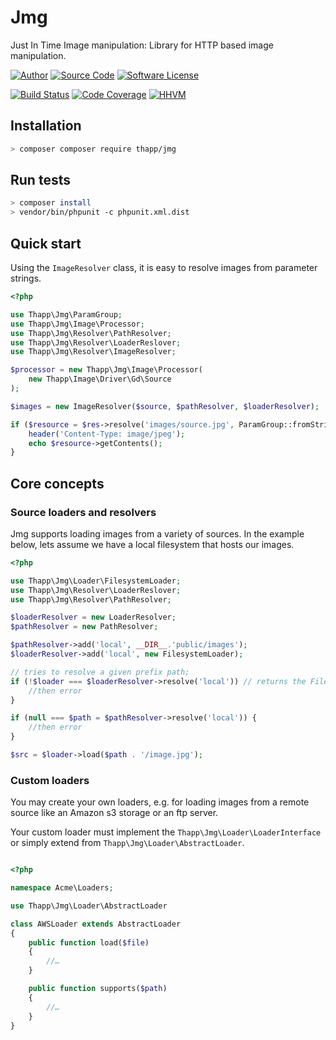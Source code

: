 # Jmg

Just In Time Image manipulation: Library for HTTP based image manipulation.

[![Author](http://img.shields.io/badge/author-iwyg-blue.svg?style=flat-square)](https://github.com/iwyg)
[![Source Code](http://img.shields.io/badge/source-lucid/signal-blue.svg?style=flat-square)](https://github.com/iwyg/jmg/tree/develop)
[![Software License](https://img.shields.io/badge/license-MIT-brightgreen.svg?style=flat-square)](https://github.com/iwyg/jmg/blob/develop/LICENSE.md)

[![Build Status](https://img.shields.io/travis/iwyg/jmg/develop.svg?style=flat-square)](https://travis-ci.org/iwyg/jmg)
[![Code Coverage](https://img.shields.io/coveralls/iwyg/jmg/develop.svg?style=flat-square)](https://coveralls.io/r/iwyg/jmg)
[![HHVM](https://img.shields.io/hhvm/thapp/jmg/dev-develop.svg?style=flat-square)](http://hhvm.h4cc.de/package/thapp/jmg)

## Installation

```bash
> composer composer require thapp/jmg
```

## Run tests

```bash
> composer install
> vendor/bin/phpunit -c phpunit.xml.dist
```

## Quick start

Using the `ImageResolver` class, it is easy to resolve images from parameter strings.

```php
<?php

use Thapp\Jmg\ParamGroup;
use Thapp\Jmg\Image\Processor;
use Thapp\Jmg\Resolver\PathResolver;
use Thapp\Jmg\Resolver\LoaderReslover;
use Thapp\Jmg\Resolver\ImageResolver;

$processor = new Thapp\Jmg\Image\Processor(
	new Thapp\Image\Driver\Gd\Source
);

$images = new ImageResolver($source, $pathResolver, $loaderResolver);

if ($resource = $res->resolve('images/source.jpg', ParamGroup::fromString('2/400/400/5'))) {
    header('Content-Type: image/jpeg');
    echo $resource->getContents();
}

```

## Core concepts

### Source loaders and resolvers

Jmg supports loading images from a variety of sources. In the example below,
lets assume we have a local filesystem that hosts our images.

```php
<?php

use Thapp\Jmg\Loader\FilesystemLoader;
use Thapp\Jmg\Resolver\LoaderReslover;
use Thapp\Jmg\Resolver\PathResolver;

$loaderResolver = new LoaderResolver;
$pathResolver = new PathResolver;

$pathResolver->add('local', __DIR__.'public/images');
$loaderResolver->add('local', new FilesystemLoader);

// tries to resolve a given prefix path;
if (!$loader === $loaderResolver->resolve('local')) // returns the FilesystemLoader {
    //then error
}

if (null === $path = $pathResolver->resolve('local')) {
    //then error
}

$src = $loader->load($path . '/image.jpg');


```

### Custom loaders

You may create your own loaders, e.g. for loading images from a remote source like an Amazon s3 storage or an ftp server.

Your custom loader must implement the `Thapp\Jmg\Loader\LoaderInterface` or simply extend from `Thapp\Jmg\Loader\AbstractLoader`.

```php

<?php

namespace Acme\Loaders;

use Thapp\Jmg\Loader\AbstractLoader

class AWSLoader extends AbstractLoader
{
    public function load($file)
    {
        //…
    }

    public function supports($path)
    {
        //…
    }
}

```
